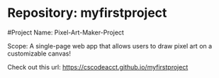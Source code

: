 # Repository: myfirstproject

#Project Name: Pixel-Art-Maker-Project

Scope: A single-page web app that allows users to draw pixel art on a customizable canvas!  

Check out this url:
https://cscodeacct.github.io/myfirstproject
